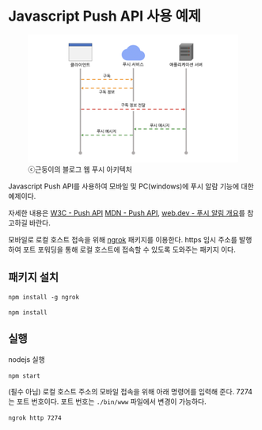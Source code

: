 # Javascript Push API 사용 예제

<figure>
  <img src="./img/web-push-protocol-process.png" alt="ⓒ근둥이의 블로그 웹 푸시 아키텍처"/>
  <figcaption>ⓒ근둥이의 블로그 웹 푸시 아키텍처</figcaption>
</figure>

Javascript Push API를 사용하여 모바일 및 PC(windows)에 푸시 알람 기능에 대한 예제이다.

자세한 내용은 [W3C - Push API](https://www.w3.org/TR/push-api/) [MDN - Push API](https://developer.mozilla.org/ko/docs/Web/API/Push_API), [web.dev - 푸시 알림 개요](https://web.dev/articles/push-notifications-overview?hl=ko)를 참고하길 바란다.

모바일로 로컬 호스트 접속을 위해 [ngrok](https://www.npmjs.com/package/ngrok) 패키지를 이용한다. https 임시 주소를 발행하여 포트 포워딩을 통해 로컬 호스트에 접속할 수 있도록 도와주는 패키지 이다.

## 패키지 설치

`npm install -g ngrok`

`npm install`

## 실행

nodejs 실행

`npm start`

(필수 아님) 로컬 호스트 주소의 모바일 접속을 위해 아래 명령어를 입력해 준다.
7274는 포트 번호이다. 포트 번호는 `./bin/www` 파일에서 변경이 가능하다.

`ngrok http 7274`
